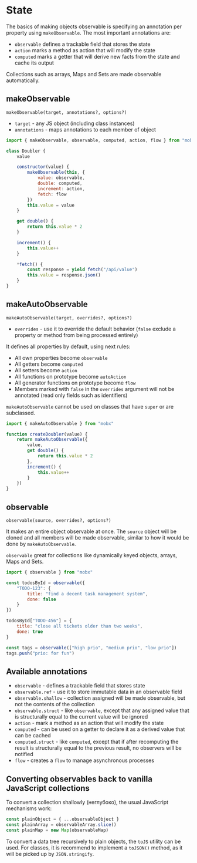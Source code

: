 # State

The basics of making objects observable is specifying an annotation per property using `makeObservable`. The most important annotations are:

- `observable` defines a trackable field that stores the state
- `action` marks a method as action that will modify the state
- `computed` marks a getter that will derive new facts from the state and cache its output

Collections such as arrays, Maps and Sets are made observable automatically.

## makeObservable

`makeObservable(target, annotations?, options?)`

- `target` - any JS object (including class instances)
- `annotations` - maps annotations to each member of object

```js
import { makeObservable, observable, computed, action, flow } from "mobx"

class Doubler {
    value

    constructor(value) {
        makeObservable(this, {
            value: observable,
            double: computed,
            increment: action,
            fetch: flow
        })
        this.value = value
    }

    get double() {
        return this.value * 2
    }

    increment() {
        this.value++
    }

    *fetch() {
        const response = yield fetch("/api/value")
        this.value = response.json()
    }
}
```

## makeAutoObservable

`makeAutoObservable(target, overrides?, options?)`

- `overrides` - use it to override the default behavior (`false` exclude a property or method from being processed entirely)

It defines all properties by default, using next rules:

- All own properties become `observable`
- All getters become `computed`
- All setters become `action`
- All functions on prototype become `autoAction`
- All generator functions on prototype become `flow`
- Members marked with `false` in the `overrides` argument will not be annotated (read only fields such as identifiers)

`makeAutoObservable` cannot be used on classes that have `super` or are subclassed.

```js
import { makeAutoObservable } from "mobx"

function createDoubler(value) {
    return makeAutoObservable({
        value,
        get double() {
            return this.value * 2
        },
        increment() {
            this.value++
        }
    })
}
```

## observable

`observable(source, overrides?, options?)`

It makes an entire object observable at once. The `source` object will be cloned and all members will be made observable, similar to how it would be done by `makeAutoObservable`.

`observable` great for collections like dynamically keyed objects, arrays, Maps and Sets.

```js
import { observable } from "mobx"

const todosById = observable({
    "TODO-123": {
        title: "find a decent task management system",
        done: false
    }
})

todosById["TODO-456"] = {
    title: "close all tickets older than two weeks",
    done: true
}

const tags = observable(["high prio", "medium prio", "low prio"])
tags.push("prio: for fun")
```

## Available annotations

- `observable` - defines a trackable field that stores state
- `observable.ref` - use it to store immutable data in an observable field
- `observable.shallow` - collection assigned will be made observable, but not the contents of the collection
- `observable.struct` - like `observable`, except that any assigned value that is structurally equal to the current value will be ignored
- `action` - mark a method as an action that will modify the state
- `computed` - can be used on a getter to declare it as a derived value that can be cached
- `computed.struct` - like `computed`, except that if after recomputing the result is structurally equal to the previous result, no observers will be notified
- `flow` - creates a `flow` to manage asynchronous processes

## Converting observables back to vanilla JavaScript collections

To convert a collection shallowly (неглубоко), the usual JavaScript mechanisms work:

```js
const plainObject = { ...observableObject }
const plainArray = observableArray.slice()
const plainMap = new Map(observableMap)
```

To convert a data tree recursively to plain objects, the `toJS` utility can be used. For classes, it is recommend to implement a `toJSON()` method, as it will be picked up by `JSON.stringify`.
